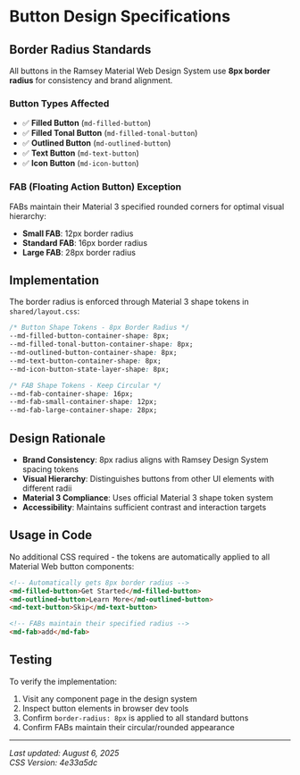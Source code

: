 # Button Design Specifications

## Border Radius Standards

All buttons in the Ramsey Material Web Design System use **8px border radius** for consistency and brand alignment.

### Button Types Affected

- ✅ **Filled Button** (`md-filled-button`)
- ✅ **Filled Tonal Button** (`md-filled-tonal-button`) 
- ✅ **Outlined Button** (`md-outlined-button`)
- ✅ **Text Button** (`md-text-button`)
- ✅ **Icon Button** (`md-icon-button`)

### FAB (Floating Action Button) Exception

FABs maintain their Material 3 specified rounded corners for optimal visual hierarchy:

- **Small FAB**: 12px border radius
- **Standard FAB**: 16px border radius  
- **Large FAB**: 28px border radius

## Implementation

The border radius is enforced through Material 3 shape tokens in `shared/layout.css`:

```css
/* Button Shape Tokens - 8px Border Radius */
--md-filled-button-container-shape: 8px;
--md-filled-tonal-button-container-shape: 8px;
--md-outlined-button-container-shape: 8px;
--md-text-button-container-shape: 8px;
--md-icon-button-state-layer-shape: 8px;

/* FAB Shape Tokens - Keep Circular */
--md-fab-container-shape: 16px;
--md-fab-small-container-shape: 12px;
--md-fab-large-container-shape: 28px;
```

## Design Rationale

- **Brand Consistency**: 8px radius aligns with Ramsey Design System spacing tokens
- **Visual Hierarchy**: Distinguishes buttons from other UI elements with different radii
- **Material 3 Compliance**: Uses official Material 3 shape token system
- **Accessibility**: Maintains sufficient contrast and interaction targets

## Usage in Code

No additional CSS required - the tokens are automatically applied to all Material Web button components:

```html
<!-- Automatically gets 8px border radius -->
<md-filled-button>Get Started</md-filled-button>
<md-outlined-button>Learn More</md-outlined-button>
<md-text-button>Skip</md-text-button>

<!-- FABs maintain their specified radius -->
<md-fab>add</md-fab>
```

## Testing

To verify the implementation:

1. Visit any component page in the design system
2. Inspect button elements in browser dev tools
3. Confirm `border-radius: 8px` is applied to all standard buttons
4. Confirm FABs maintain their circular/rounded appearance

---

*Last updated: August 6, 2025*  
*CSS Version: 4e33a5dc*
